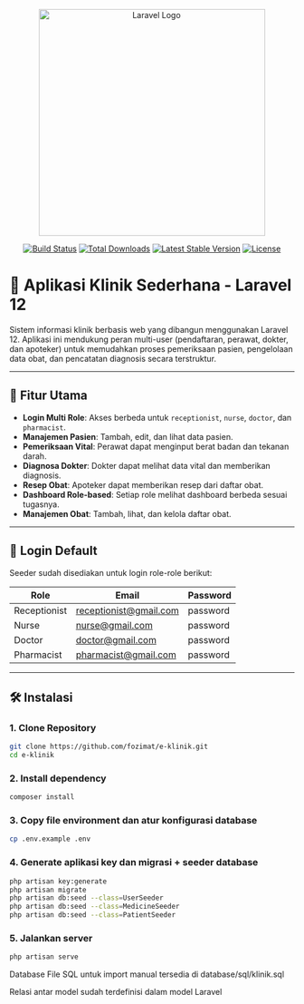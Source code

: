 <p align="center"><a href="https://laravel.com" target="_blank"><img src="https://raw.githubusercontent.com/laravel/art/master/logo-lockup/5%20SVG/2%20CMYK/1%20Full%20Color/laravel-logolockup-cmyk-red.svg" width="400" alt="Laravel Logo"></a></p>

<p align="center">
<a href="https://github.com/laravel/framework/actions"><img src="https://github.com/laravel/framework/workflows/tests/badge.svg" alt="Build Status"></a>
<a href="https://packagist.org/packages/laravel/framework"><img src="https://img.shields.io/packagist/dt/laravel/framework" alt="Total Downloads"></a>
<a href="https://packagist.org/packages/laravel/framework"><img src="https://img.shields.io/packagist/v/laravel/framework" alt="Latest Stable Version"></a>
<a href="https://packagist.org/packages/laravel/framework"><img src="https://img.shields.io/packagist/l/laravel/framework" alt="License"></a>
</p>

# 🏥 Aplikasi Klinik Sederhana - Laravel 12

Sistem informasi klinik berbasis web yang dibangun menggunakan Laravel 12. Aplikasi ini mendukung peran multi-user (pendaftaran, perawat, dokter, dan apoteker) untuk memudahkan proses pemeriksaan pasien, pengelolaan data obat, dan pencatatan diagnosis secara terstruktur.

---

## 🚀 Fitur Utama

-   **Login Multi Role**: Akses berbeda untuk `receptionist`, `nurse`, `doctor`, dan `pharmacist`.
-   **Manajemen Pasien**: Tambah, edit, dan lihat data pasien.
-   **Pemeriksaan Vital**: Perawat dapat menginput berat badan dan tekanan darah.
-   **Diagnosa Dokter**: Dokter dapat melihat data vital dan memberikan diagnosis.
-   **Resep Obat**: Apoteker dapat memberikan resep dari daftar obat.
-   **Dashboard Role-based**: Setiap role melihat dashboard berbeda sesuai tugasnya.
-   **Manajemen Obat**: Tambah, lihat, dan kelola daftar obat.

---

## 🔐 Login Default

Seeder sudah disediakan untuk login role-role berikut:

| Role         | Email                  | Password |
| ------------ | ---------------------- | -------- |
| Receptionist | receptionist@gmail.com | password |
| Nurse        | nurse@gmail.com        | password |
| Doctor       | doctor@gmail.com       | password |
| Pharmacist   | pharmacist@gmail.com   | password |

---

## 🛠️ Instalasi

### 1. Clone Repository

```bash
git clone https://github.com/fozimat/e-klinik.git
cd e-klinik
```

### 2. Install dependency

```bash
composer install
```

### 3. Copy file environment dan atur konfigurasi database

```bash
cp .env.example .env
```

### 4. Generate aplikasi key dan migrasi + seeder database

```bash
php artisan key:generate
php artisan migrate
php artisan db:seed --class=UserSeeder
php artisan db:seed --class=MedicineSeeder
php artisan db:seed --class=PatientSeeder
```

### 5. Jalankan server

```bash
php artisan serve
```

Database
File SQL untuk import manual tersedia di database/sql/klinik.sql

Relasi antar model sudah terdefinisi dalam model Laravel
